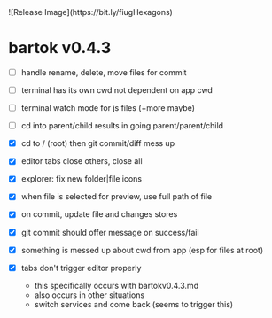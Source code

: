 <!-- no-select -->
<h1 style="display:none"></h1>
![Release Image](https://bit.ly/fiugHexagons)

# bartok v0.4.3

  - [ ] handle rename, delete, move files for commit
  - [ ] terminal has its own cwd not dependent on app cwd
  - [ ] terminal watch mode for js files (+more maybe)
  - [ ] cd into parent/child results in going parent/parent/child

  - [X] cd to / (root) then git commit/diff mess up
  - [X] editor tabs close others, close all
  - [X] explorer: fix new folder|file icons
  - [X] when file is selected for preview, use full path of file
  - [X] on commit, update file and changes stores
  - [X] git commit should offer message on success/fail
  - [X] something is messed up about cwd from app (esp for files at root)
  - [X] tabs don't trigger editor properly
    - this specifically occurs with bartokv0.4.3.md
    - also occurs in other situations
    - switch services and come back (seems to trigger this)
